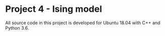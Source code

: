 # Project 4 - Ising model

All source code in this project is developed for Ubuntu 18.04 with C++ and Python 3.6.
